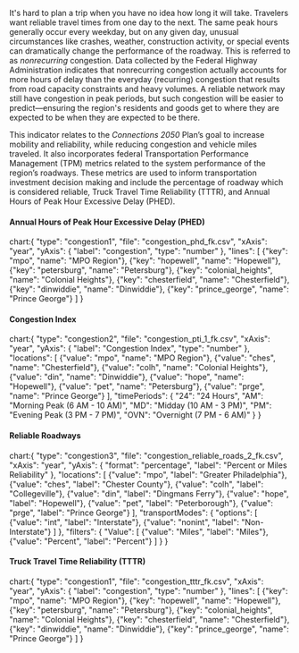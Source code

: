 It's hard to plan a trip when you have no idea how long it will take. Travelers want reliable travel times from one day to the next. The same peak hours generally occur every weekday, but on any given day, unusual circumstances like crashes, weather, construction activity, or special events can dramatically change the performance of the roadway. This is referred to as _nonrecurring_ congestion. Data collected by the Federal Highway Administration indicates that nonrecurring congestion actually accounts for more hours of delay than the everyday (recurring) congestion that results from road capacity constraints and heavy volumes. A reliable network may still have congestion in peak periods, but such congestion will be easier to predict—ensuring the region's residents and goods get to where they are expected to be when they are expected to be there.

This indicator relates to the _Connections 2050_ Plan’s goal to increase mobility and reliability, while reducing congestion and vehicle miles traveled. It also incorporates federal Transportation Performance Management (TPM) metrics related to the system performance of the region’s roadways. These metrics are used to inform transportation investment decision making and include the percentage of roadway which is considered reliable, Truck Travel Time Reliability (TTTR), and Annual Hours of Peak Hour Excessive Delay (PHED).

#### Annual Hours of Peak Hour Excessive Delay (PHED)

chart:{
"type": "congestion1",
"file": "congestion_phd_fk.csv",
"xAxis": "year",
"yAxis": {
"label": "congestion",
"type": "number"
},
"lines": [
{"key": "mpo", "name": "MPO Region"},
{"key": "hopewell", "name": "Hopewell"},
{"key": "petersburg", "name": "Petersburg"},
{"key": "colonial_heights", "name": "Colonial Heights"},
{"key": "chesterfield", "name": "Chesterfield"},
{"key": "dinwiddie", "name": "Dinwiddie"},
{"key": "prince_george", "name": "Prince George"}
]
}

#### Congestion Index

chart:{
"type": "congestion2",
"file": "congestion_pti_1_fk.csv",
"xAxis": "year",
"yAxis": {
"label": "Congestion Index",
"type": "number"
},
"locations": [
{"value": "mpo", "name": "MPO Region"},
{"value": "ches", "name": "Chesterfield"},
{"value": "colh", "name": "Colonial Heights"},
{"value": "din", "name": "Dinwiddie"},
{"value": "hope", "name": "Hopewell"},
{"value": "pet", "name": "Petersburg"},
{"value": "prge", "name": "Prince George"}
],
"timePeriods": {
"24": "24 Hours",
"AM": "Morning Peak (6 AM - 10 AM)",
"MD": "Midday (10 AM - 3 PM)",
"PM": "Evening Peak (3 PM - 7 PM)",
"OVN": "Overnight (7 PM - 6 AM)"
}
}

#### Reliable Roadways

chart:{
"type": "congestion3",
"file": "congestion_reliable_roads_2_fk.csv",
"xAxis": "year",
"yAxis": {
"format": "percentage",
"label": "Percent or Miles Reliability"
},
"locations": [
{"value": "mpo", "label": "Greater Philadelphia"},
{"value": "ches", "label": "Chester County"},
{"value": "colh", "label": "Collegeville"},
{"value": "din", "label": "Dingmans Ferry"},
{"value": "hope", "label": "Hopewell"},
{"value": "pet", "label": "Peterborough"},
{"value": "prge", "label": "Prince George"}
],
"transportModes": {
"options": [
{"value": "int", "label": "Interstate"},
{"value": "nonint", "label": "Non-Interstate"}
]
},
"filters": {
"Value": [
{"value": "Miles", "label": "Miles"},
{"value": "Percent", "label": "Percent"}
]
}
}

<div class="mt-30">

</div>

#### Truck Travel Time Reliability (TTTR)

chart:{
"type": "congestion1",
"file": "congestion_tttr_fk.csv",
"xAxis": "year",
"yAxis": {
"label": "congestion",
"type": "number"
},
"lines": [
{"key": "mpo", "name": "MPO Region"},
{"key": "hopewell", "name": "Hopewell"},
{"key": "petersburg", "name": "Petersburg"},
{"key": "colonial_heights", "name": "Colonial Heights"},
{"key": "chesterfield", "name": "Chesterfield"},
{"key": "dinwiddie", "name": "Dinwiddie"},
{"key": "prince_george", "name": "Prince George"}
]
}
